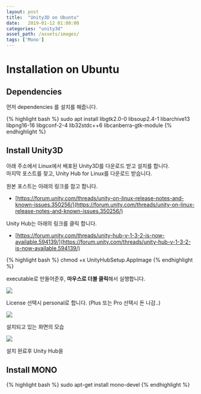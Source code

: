 ```yaml
---
layout: post
title:  "Unity3D on Ubuntu"
date:   2019-01-12 01:00:00
categories: "unity3d"
asset_path: /assets/images/
tags: ['Mono']
---
```



# Installation on Ubuntu

## Dependencies

먼저 dependencies 를 설치를 해줍니다.

{% highlight bash %}
sudo apt install libgtk2.0-0 libsoup2.4-1 libarchive13 libpng16-16 libgconf-2-4 lib32stdc++6 libcanberra-gtk-module
{% endhighlight %}

## Install Unity3D

아래 주소에서 Linux에서 배포된 Unity3D를 다운로드 받고 설치를 합니다.<br>
마지막 포스트를 찾고, Unity Hub for Linux를 다운로드 받습니다. 

원본 포스트는 아래의 링크를 참고 합니다.

* [https://forum.unity.com/threads/unity-on-linux-release-notes-and-known-issues.350256/](https://forum.unity.com/threads/unity-on-linux-release-notes-and-known-issues.350256/)

Unity Hub는 아래의 링크를 클릭 합니다.

* [https://forum.unity.com/threads/unity-hub-v-1-3-2-is-now-available.594139/](https://forum.unity.com/threads/unity-hub-v-1-3-2-is-now-available.594139/)


{% highlight bash %}
chmod +x UnityHubSetup.AppImage
{% endhighlight %}

executable로 만들어준후, **마우스로 더블 클릭**해서 실행합니다.

<img src="{{ page.asset_path }}unity3d-01.png" class="img-responsive img-rounded img-fluid">

License 선택시 personal로 합니다.  (Plus 또는 Pro 선택시 돈 나감..)

<img src="{{ page.asset_path }}unity3d-02.png" class="img-responsive img-rounded img-fluid">

설치되고 있는 화면의 모습

<img src="{{ page.asset_path }}unity3d-03.png" class="img-responsive img-rounded img-fluid">

설치 완료후 Unity Hub을 

## Install MONO

{% highlight bash %}
sudo apt-get install mono-devel
{% endhighlight %}





















